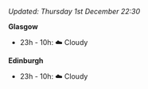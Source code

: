 *Updated: Thursday 1st December 22:30*

**Glasgow**

* 23h - 10h: :cloud: Cloudy

**Edinburgh**

* 23h - 10h: :cloud: Cloudy
